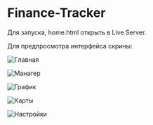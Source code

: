 # Finance-Tracker

Для запуска, home.html открыть в Live Server.

Для предпросмотра интерфейса скрины:




![Главная](https://github.com/Nomadiction/Finance-Tracker/assets/86879624/1ce9cc5f-f0b8-4889-aba2-ac9169fa3afe)

![Манагер](https://github.com/Nomadiction/Finance-Tracker/assets/86879624/81f8cbd3-e6bc-4256-ab85-828a894a68df)

![График](https://github.com/Nomadiction/Finance-Tracker/assets/86879624/4f826dd3-3df1-4eac-84fa-d04b02e404bb)

![Карты](https://github.com/Nomadiction/Finance-Tracker/assets/86879624/f1f23ea4-dfe2-4dd0-9b2f-f393fc4221b7)

![Настройки](https://github.com/Nomadiction/Finance-Tracker/assets/86879624/ea8749fc-c948-4b23-b713-6c2f6a2ba8ae)
